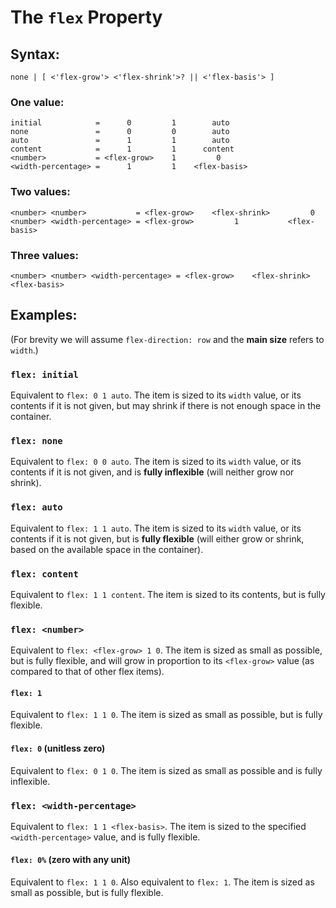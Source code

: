 # The `flex` Property

## Syntax:

    none | [ <'flex-grow'> <'flex-shrink'>? || <'flex-basis'> ]

### One value:
```
initial            =      0         1        auto
none               =      0         0        auto
auto               =      1         1        auto
content            =      1         1      content
<number>           = <flex-grow>    1         0
<width-percentage> =      1         1    <flex-basis>
```
### Two values:
```
<number> <number>           = <flex-grow>    <flex-shrink>         0
<number> <width-percentage> = <flex-grow>         1           <flex-basis>
```
### Three values:
```
<number> <number> <width-percentage> = <flex-grow>    <flex-shrink>    <flex-basis>
```

## Examples:
(For brevity we will assume `flex-direction: row` and the **main size** refers to `width`.)

### `flex: initial`
Equivalent to `flex: 0 1 auto`.
The item is sized to its `width` value, or its contents if it is not given,
but may shrink if there is not enough space in the container.

### `flex: none`
Equivalent to `flex: 0 0 auto`.
The item is sized to its `width` value, or its contents if it is not given,
and is **fully inflexible** (will neither grow nor shrink).

### `flex: auto`
Equivalent to `flex: 1 1 auto`.
The item is sized to its `width` value, or its contents if it is not given,
but is **fully flexible** (will either grow or shrink, based on the available space in the container).

### `flex: content`
Equivalent to `flex: 1 1 content`.
The item is sized to its contents, but is fully flexible.

### `flex: <number>`
Equivalent to `flex: <flex-grow> 1 0`.
The item is sized as small as possible, but is fully flexible,
and will grow in proportion to its `<flex-grow>` value (as compared to that of other flex items).

#### `flex: 1`
Equivalent to `flex: 1 1 0`.
The item is sized as small as possible, but is fully flexible.

#### `flex: 0` (unitless zero)
Equivalent to `flex: 0 1 0`.
The item is sized as small as possible and is fully inflexible.

### `flex: <width-percentage>`
Equivalent to `flex: 1 1 <flex-basis>`.
The item is sized to the specified `<width-percentage>` value, and is fully flexible.

#### `flex: 0%` (zero with any unit)
Equivalent to `flex: 1 1 0`.
Also equivalent to `flex: 1`.
The item is sized as small as possible, but is fully flexible.
